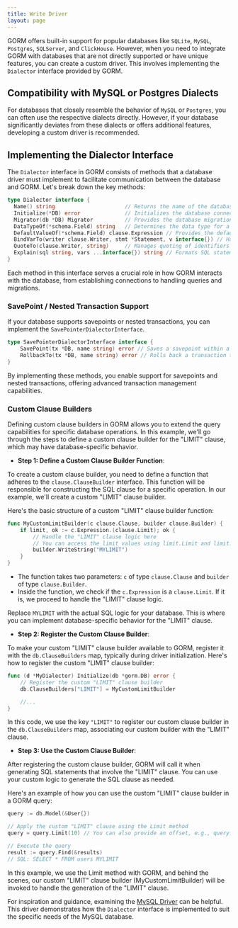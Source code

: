 ```yaml
---
title: Write Driver
layout: page
---
```


GORM offers built-in support for popular databases like `SQLite`, `MySQL`, `Postgres`, `SQLServer`, and `ClickHouse`. However, when you need to integrate GORM with databases that are not directly supported or have unique features, you can create a custom driver. This involves implementing the `Dialector` interface provided by GORM.

## Compatibility with MySQL or Postgres Dialects

For databases that closely resemble the behavior of `MySQL` or `Postgres`, you can often use the respective dialects directly. However, if your database significantly deviates from these dialects or offers additional features, developing a custom driver is recommended.

## Implementing the Dialector Interface

The `Dialector` interface in GORM consists of methods that a database driver must implement to facilitate communication between the database and GORM. Let's break down the key methods:

```go
type Dialector interface {
  Name() string                      // Returns the name of the database dialect
  Initialize(*DB) error              // Initializes the database connection
  Migrator(db *DB) Migrator          // Provides the database migration tool
  DataTypeOf(*schema.Field) string   // Determines the data type for a schema field
  DefaultValueOf(*schema.Field) clause.Expression // Provides the default value for a schema field
  BindVarTo(writer clause.Writer, stmt *Statement, v interface{}) // Handles variable binding in SQL statements
  QuoteTo(clause.Writer, string)     // Manages quoting of identifiers
  Explain(sql string, vars ...interface{}) string // Formats SQL statements with variables
}
```

Each method in this interface serves a crucial role in how GORM interacts with the database, from establishing connections to handling queries and migrations.

### SavePoint / Nested Transaction Support

If your database supports savepoints or nested transactions, you can implement the `SavePointerDialectorInterface`.

```go
type SavePointerDialectorInterface interface {
    SavePoint(tx *DB, name string) error // Saves a savepoint within a transaction
    RollbackTo(tx *DB, name string) error // Rolls back a transaction to the specified savepoint
}
```

By implementing these methods, you enable support for savepoints and nested transactions, offering advanced transaction management capabilities.

### Custom Clause Builders

Defining custom clause builders in GORM allows you to extend the query capabilities for specific database operations. In this example, we'll go through the steps to define a custom clause builder for the "LIMIT" clause, which may have database-specific behavior.

- **Step 1: Define a Custom Clause Builder Function**:

To create a custom clause builder, you need to define a function that adheres to the `clause.ClauseBuilder` interface. This function will be responsible for constructing the SQL clause for a specific operation. In our example, we'll create a custom "LIMIT" clause builder.

Here's the basic structure of a custom "LIMIT" clause builder function:

```go
func MyCustomLimitBuilder(c clause.Clause, builder clause.Builder) {
    if limit, ok := c.Expression.(clause.Limit); ok {
        // Handle the "LIMIT" clause logic here
        // You can access the limit values using limit.Limit and limit.Offset
        builder.WriteString("MYLIMIT")
    }
}
```

- The function takes two parameters: `c` of type `clause.Clause` and `builder` of type `clause.Builder`.
- Inside the function, we check if the `c.Expression` is a `clause.Limit`. If it is, we proceed to handle the "LIMIT" clause logic.

Replace `MYLIMIT` with the actual SQL logic for your database. This is where you can implement database-specific behavior for the "LIMIT" clause.

- **Step 2: Register the Custom Clause Builder**:

To make your custom "LIMIT" clause builder available to GORM, register it with the `db.ClauseBuilders` map, typically during driver initialization. Here's how to register the custom "LIMIT" clause builder:

```go
func (d *MyDialector) Initialize(db *gorm.DB) error {
    // Register the custom "LIMIT" clause builder
    db.ClauseBuilders["LIMIT"] = MyCustomLimitBuilder

    //...
}
```

In this code, we use the key `"LIMIT"` to register our custom clause builder in the `db.ClauseBuilders` map, associating our custom builder with the "LIMIT" clause.

- **Step 3: Use the Custom Clause Builder**:

After registering the custom clause builder, GORM will call it when generating SQL statements that involve the "LIMIT" clause. You can use your custom logic to generate the SQL clause as needed.

Here's an example of how you can use the custom "LIMIT" clause builder in a GORM query:

```go
query := db.Model(&User{})

// Apply the custom "LIMIT" clause using the Limit method
query = query.Limit(10) // You can also provide an offset, e.g., query.Limit(10).Offset(5)

// Execute the query
result := query.Find(&results)
// SQL: SELECT * FROM users MYLIMIT
```

In this example, we use the Limit method with GORM, and behind the scenes, our custom "LIMIT" clause builder (MyCustomLimitBuilder) will be invoked to handle the generation of the "LIMIT" clause.

For inspiration and guidance, examining the [MySQL Driver](https://github.com/go-gorm/mysql) can be helpful. This driver demonstrates how the `Dialector` interface is implemented to suit the specific needs of the MySQL database.
